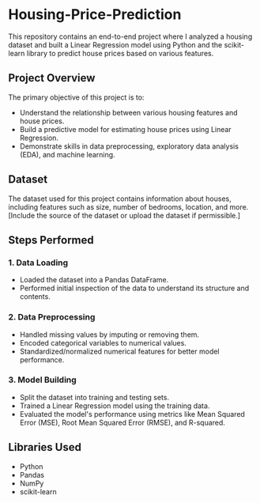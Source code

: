 # Housing-Price-Prediction

This repository contains an end-to-end project where I analyzed a housing dataset and built a Linear Regression model using Python and the scikit-learn library to predict house prices based on various features.

## Project Overview
The primary objective of this project is to:
- Understand the relationship between various housing features and house prices.
- Build a predictive model for estimating house prices using Linear Regression.
- Demonstrate skills in data preprocessing, exploratory data analysis (EDA), and machine learning.

## Dataset
The dataset used for this project contains information about houses, including features such as size, number of bedrooms, location, and more. [Include the source of the dataset or upload the dataset if permissible.]

## Steps Performed

### 1. Data Loading
- Loaded the dataset into a Pandas DataFrame.
- Performed initial inspection of the data to understand its structure and contents.

### 2. Data Preprocessing
- Handled missing values by imputing or removing them.
- Encoded categorical variables to numerical values.
- Standardized/normalized numerical features for better model performance.

### 3. Model Building
- Split the dataset into training and testing sets.
- Trained a Linear Regression model using the training data.
- Evaluated the model's performance using metrics like Mean Squared Error (MSE), Root Mean Squared Error (RMSE), and R-squared.

## Libraries Used
- Python
- Pandas
- NumPy
- scikit-learn
